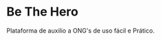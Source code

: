 # Be The Hero

 Plataforma de auxilio a ONG's de uso fácil e Prático.

 <!DOCTYPE html>
<html lang="Pt-BR">
  <head>
   <title>Be The Hero</title>
  </head>
  <body>
    <hgroup>
    <h1></h1>
      <img src="">
  </body>
</html>

